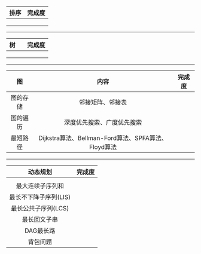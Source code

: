 | 排序 | 完成度 |
| :--: | :----: |
|      |        |
|      |        |
|      |        |

------



|  树  |      | 完成度 |
| :--: | ---- | :----: |
|      |      |        |
|      |      |        |
|      |      |        |

------



|    图    |                        内容                         | 完成度 |
| :------: | :-------------------------------------------------: | :----: |
| 图的存储 |                  邻接矩阵、邻接表                   |        |
| 图的遍历 |             深度优先搜索、广度优先搜索              |        |
| 最短路径 | Dijkstra算法、Bellman-Ford算法、SPFA算法、Floyd算法 |        |

------



|       动态规划        | 完成度 |
| :-------------------: | :----: |
|                       |        |
|   最大连续子序列和    |        |
| 最长不下降子序列(LIS) |        |
|  最长公共子序列(LCS)  |        |
|     最长回文子串      |        |
|       DAG最长路       |        |
|       背包问题        |        |

